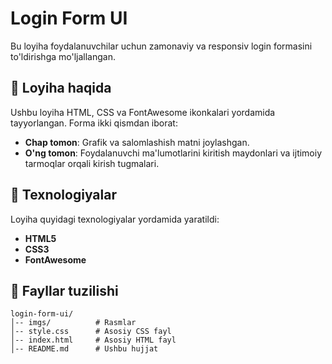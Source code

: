 # Login Form UI

Bu loyiha foydalanuvchilar uchun zamonaviy va responsiv login formasini to'ldirishga mo'ljallangan.

## 📌 Loyiha haqida

Ushbu loyiha HTML, CSS va FontAwesome ikonkalari yordamida tayyorlangan. Forma ikki qismdan iborat:
- **Chap tomon**: Grafik va salomlashish matni joylashgan.
- **O'ng tomon**: Foydalanuvchi ma'lumotlarini kiritish maydonlari va ijtimoiy tarmoqlar orqali kirish tugmalari.


## 🚀 Texnologiyalar

Loyiha quyidagi texnologiyalar yordamida yaratildi:
- **HTML5**
- **CSS3**
- **FontAwesome**

## 📁 Fayllar tuzilishi

```
login-form-ui/
│-- imgs/          # Rasmlar
│-- style.css      # Asosiy CSS fayl
│-- index.html     # Asosiy HTML fayl
│-- README.md      # Ushbu hujjat
```
